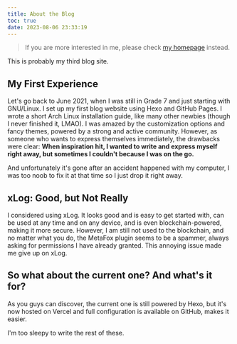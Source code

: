 ```yaml
---
title: About the Blog
toc: true
date: 2023-08-06 23:33:19
---
```


> If you are more interested in me, please check [my homepage](https://molyuu.cyou) instead.

<!--more-->

This is probably my third blog site.

## My First Experience
Let's go back to June 2021, when I was still in Grade 7 and just starting with GNU/Linux. I set up my first blog website using Hexo and GitHub Pages. I wrote a short Arch Linux installation guide, like many other newbies (though I never finished it, LMAO). I was amazed by the customization options and fancy themes, powered by a strong and active community. However, as someone who wants to express themselves immediately, the drawbacks were clear: **When inspiration hit, I wanted to write and express myself right away, but sometimes I couldn't because I was on the go.**

And unfortunately it's gone after an accident happened with my computer, I was too noob to fix it at that time so I just drop it right away.

## xLog: Good, but Not Really
I considered using xLog. It looks good and is easy to get started with, can be used at any time and on any device, and is even blockchain-powered, making it more secure. However, I am still not used to the blockchain, and no matter what you do, the MetaFox plugin seems to be a spammer, always asking for permissions I have already granted. This annoying issue made me give up on xLog.

## So what about the current one? And what's it for?
As you guys can discover, the current one is still powered by Hexo, but it's now hosted on Vercel and full configuration is available on GitHub, makes it easier.

I'm too sleepy to write the rest of these.
